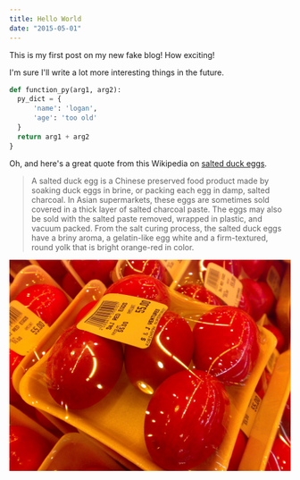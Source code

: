 ```yaml
---
title: Hello World
date: "2015-05-01"
---
```


This is my first post on my new fake blog! How exciting!

I'm sure I'll write a lot more interesting things in the future.

```py
def function_py(arg1, arg2):
  py_dict = {
      'name': 'logan',
      'age': 'too old'
  }
  return arg1 + arg2
}
```

Oh, and here's a great quote from this Wikipedia on
[salted duck eggs](http://en.wikipedia.org/wiki/Salted_duck_egg).

> A salted duck egg is a Chinese preserved food product made by soaking duck
> eggs in brine, or packing each egg in damp, salted charcoal. In Asian
> supermarkets, these eggs are sometimes sold covered in a thick layer of salted
> charcoal paste. The eggs may also be sold with the salted paste removed,
> wrapped in plastic, and vacuum packed. From the salt curing process, the
> salted duck eggs have a briny aroma, a gelatin-like egg white and a
> firm-textured, round yolk that is bright orange-red in color.

![Chinese Salty Egg](./salty_egg.jpg)
